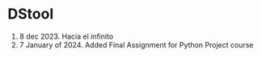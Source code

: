 # DStool
1. 8 dec 2023. Hacia el infinito
1. 7 January of 2024. Added Final Assignment for Python Project course
